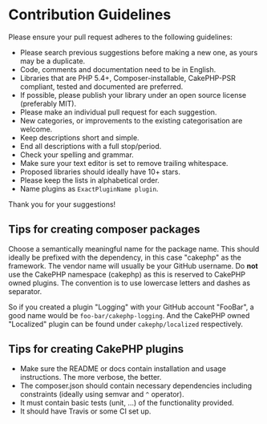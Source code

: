 # Contribution Guidelines
Please ensure your pull request adheres to the following guidelines:

* Please search previous suggestions before making a new one, as yours may be a duplicate.
* Code, comments and documentation need to be in English.
* Libraries that are PHP 5.4+, Composer-installable, CakePHP-PSR compliant, tested and documented are preferred.
* If possible, please publish your library under an open source license (preferably MIT).
* Please make an individual pull request for each suggestion.
* New categories, or improvements to the existing categorisation are welcome.
* Keep descriptions short and simple.
* End all descriptions with a full stop/period.
* Check your spelling and grammar.
* Make sure your text editor is set to remove trailing whitespace.
* Proposed libraries should ideally have 10+ stars.
* Please keep the lists in alphabetical order.
* Name plugins as `ExactPluginName plugin`.

Thank you for your suggestions!

## Tips for creating composer packages

Choose a semantically meaningful name for the package name. This should ideally be prefixed with the dependency, in this case "cakephp" as the framework.
The vendor name will usually be your GitHub username.
Do **not** use the CakePHP namespace (cakephp) as this is reserved to CakePHP owned plugins.
The convention is to use lowercase letters and dashes as separator.

So if you created a plugin "Logging" with your GitHub account "FooBar", a good name
would be `foo-bar/cakephp-logging`.
And the CakePHP owned "Localized" plugin can be found under `cakephp/localized` respectively.

## Tips for creating CakePHP plugins

* Make sure the README or docs contain installation and usage instructions. The more verbose, the better.
* The composer.json should contain necessary dependencies including constraints (ideally using semvar and `^` operator).
* It must contain basic tests (unit, ...) of the functionality provided.
* It should have Travis or some CI set up.
